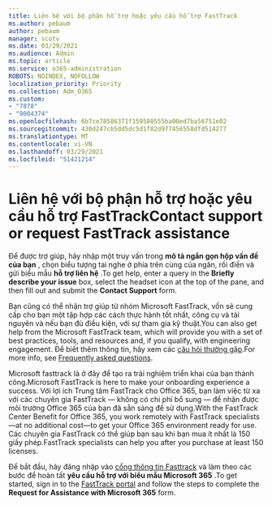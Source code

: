 ```yaml
---
title: Liên hệ với bộ phận hỗ trợ hoặc yêu cầu hỗ trợ FastTrack
ms.author: pebaum
author: pebaum
manager: scotv
ms.date: 03/29/2021
ms.audience: Admin
ms.topic: article
ms.service: o365-administration
ROBOTS: NOINDEX, NOFOLLOW
localization_priority: Priority
ms.collection: Adm_O365
ms.custom:
- "7878"
- "9004374"
ms.openlocfilehash: 6b7ce78586371f159588555ba00ed7ba56751e02
ms.sourcegitcommit: 430d247cb5dd5dc5d1f82d977456558dfd514277
ms.translationtype: MT
ms.contentlocale: vi-VN
ms.lasthandoff: 03/29/2021
ms.locfileid: "51421214"
---
```

# <a name="contact-support-or-request-fasttrack-assistance"></a><span data-ttu-id="ead18-102">Liên hệ với bộ phận hỗ trợ hoặc yêu cầu hỗ trợ FastTrack</span><span class="sxs-lookup"><span data-stu-id="ead18-102">Contact support or request FastTrack assistance</span></span>

<span data-ttu-id="ead18-103">Để được trợ giúp, hãy nhập một truy vấn trong **mô tả ngắn gọn hộp vấn đề của bạn** , chọn biểu tượng tai nghe ở phía trên cùng của ngăn, rồi điền và gửi biểu mẫu **hỗ trợ liên hệ** .</span><span class="sxs-lookup"><span data-stu-id="ead18-103">To get help, enter a query in the **Briefly describe your issue** box, select the headset icon at the top of the pane, and then fill out and submit the **Contact Support** form.</span></span>

<span data-ttu-id="ead18-104">Bạn cũng có thể nhận trợ giúp từ nhóm Microsoft FastTrack, vốn sẽ cung cấp cho bạn một tập hợp các cách thực hành tốt nhất, công cụ và tài nguyên và nếu bạn đủ điều kiện, với sự tham gia kỹ thuật.</span><span class="sxs-lookup"><span data-stu-id="ead18-104">You can also get help from the ‎Microsoft‎ FastTrack team, which will provide you with a set of best practices, tools, and resources and, if you qualify, with engineering engagement.</span></span> <span data-ttu-id="ead18-105">Để biết thêm thông tin, hãy xem các [câu hỏi thường gặp](https://go.microsoft.com/fwlink/?linkid=2132666).</span><span class="sxs-lookup"><span data-stu-id="ead18-105">For more info, see [Frequently asked questions](https://go.microsoft.com/fwlink/?linkid=2132666).</span></span>

<span data-ttu-id="ead18-106">Microsoft fasttrack là ở đây để tạo ra trải nghiệm triển khai của bạn thành công.</span><span class="sxs-lookup"><span data-stu-id="ead18-106">‎Microsoft‎ FastTrack is here to make your onboarding experience a success.</span></span> <span data-ttu-id="ead18-107">Với lợi ích Trung tâm FastTrack cho Office 365, bạn làm việc từ xa với các chuyên gia FastTrack — không có chi phí bổ sung — để nhận được môi trường Office 365 của bạn đã sẵn sàng để sử dụng.</span><span class="sxs-lookup"><span data-stu-id="ead18-107">With the FastTrack Center Benefit for Office 365, you work remotely with FastTrack specialists—at no additional cost—to get your Office 365 environment ready for use.</span></span> <span data-ttu-id="ead18-108">Các chuyên gia FastTrack có thể giúp bạn sau khi bạn mua ít nhất là 150 giấy phép.</span><span class="sxs-lookup"><span data-stu-id="ead18-108">FastTrack specialists can help you after you purchase at least 150 licenses.</span></span>

<span data-ttu-id="ead18-109">Để bắt đầu, hãy đăng nhập vào [cổng thông tin Fasttrack](https://go.microsoft.com/fwlink/?linkid=2125443) và làm theo các bước để hoàn tất **yêu cầu hỗ trợ với biểu mẫu Microsoft 365** .</span><span class="sxs-lookup"><span data-stu-id="ead18-109">To get started, sign in to the [FastTrack portal](https://go.microsoft.com/fwlink/?linkid=2125443) and follow the steps to complete the **Request for Assistance with Microsoft 365** form.</span></span>